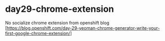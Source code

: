# day29-chrome-extension
No socialize chrome extension from openshift blog [https://blog.openshift.com/day-29-yeoman-chrome-generator-write-your-first-google-chrome-extension/]
